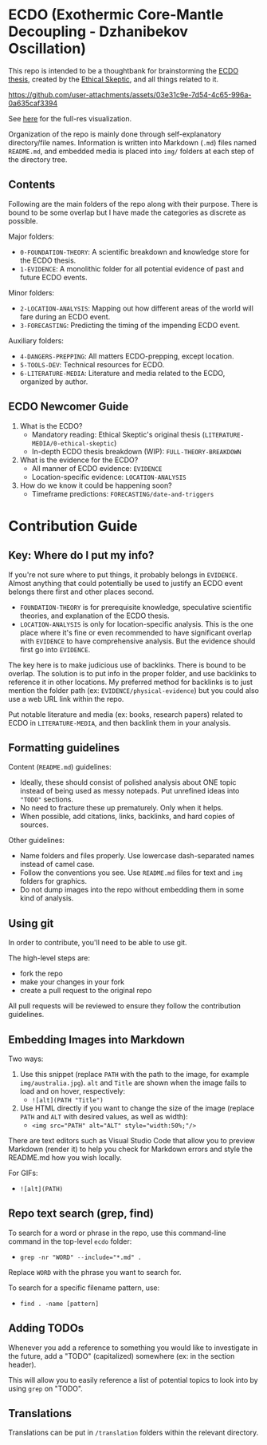 # ECDO (Exothermic Core-Mantle Decoupling - Dzhanibekov Oscillation)

This repo is intended to be a thoughtbank for brainstorming the [ECDO thesis](https://theethicalskeptic.com/2024/05/23/master-exothermic-core-mantle-decoupling-dzhanibekov-oscillation-theory/), created by the [Ethical Skeptic](https://theethicalskeptic.com/), and all things related to it.

https://github.com/user-attachments/assets/03e31c9e-7d54-4c65-996a-0a635caf3394

See [here](https://github.com/sovrynn/ecdo/tree/master/6-LITERATURE-MEDIA/nobulart/ecdo-visualizations) for the full-res visualization.

Organization of the repo is mainly done through self-explanatory directory/file names. Information is written into Markdown (`.md`) files named `README.md`, and embedded media is placed into `img/` folders at each step of the directory tree.

## Contents

Following are the main folders of the repo along with their purpose. There is bound to be some overlap but I have made the categories as discrete as possible.

Major folders:
- `0-FOUNDATION-THEORY`: A scientific breakdown and knowledge store for the ECDO thesis.
- `1-EVIDENCE`: A monolithic folder for all potential evidence of past and future ECDO events.

Minor folders:
- `2-LOCATION-ANALYSIS`: Mapping out how different areas of the world will fare during an ECDO event.
- `3-FORECASTING`: Predicting the timing of the impending ECDO event.

Auxiliary folders:
- `4-DANGERS-PREPPING`: All matters ECDO-prepping, except location.
- `5-TOOLS-DEV`: Technical resources for ECDO.
- `6-LITERATURE-MEDIA`: Literature and media related to the ECDO, organized by author. 

## ECDO Newcomer Guide

1. What is the ECDO?
	- Mandatory reading: Ethical Skeptic's original thesis (`LITERATURE-MEDIA/0-ethical-skeptic`)
	- In-depth ECDO thesis breakdown (WIP): `FULL-THEORY-BREAKDOWN`
2. What is the evidence for the ECDO?
	- All manner of ECDO evidence: `EVIDENCE`
	- Location-specific evidence: `LOCATION-ANALYSIS`
3. How do we know it could be happening soon?
	- Timeframe predictions: `FORECASTING/date-and-triggers`

# Contribution Guide

## Key: Where do I put my info?

If you're not sure where to put things, it probably belongs in `EVIDENCE`. Almost anything that could potentially be used to justify an ECDO event belongs there first and other places second.
- `FOUNDATION-THEORY` is for prerequisite knowledge, speculative scientific theories, and explanation of the ECDO thesis.
- `LOCATION-ANALYSIS` is only for location-specific analysis. This is the one place where it's fine or even recommended to have significant overlap with `EVIDENCE` to have comprehensive analysis. But the evidence should first go into `EVIDENCE`.

The key here is to make judicious use of backlinks. There is bound to be overlap. The solution is to put info in the proper folder, and use backlinks to reference it in other locations. My preferred method for backlinks is to just mention the folder path (ex: `EVIDENCE/physical-evidence`) but you could also use a web URL link within the repo.

Put notable literature and media (ex: books, research papers) related to ECDO in `LITERATURE-MEDIA`, and then backlink them in your analysis.

## Formatting guidelines

Content (`README.md`) guidelines:
- Ideally, these should consist of polished analysis about ONE topic instead of being used as messy notepads. Put unrefined ideas into `"TODO"` sections.
- No need to fracture these up prematurely. Only when it helps.
- When possible, add citations, links, backlinks, and hard copies of sources.

Other guidelines:
- Name folders and files properly. Use lowercase dash-separated names instead of camel case.
- Follow the conventions you see. Use `README.md` files for text and `img` folders for graphics.
- Do not dump images into the repo without embedding them in some kind of analysis.

## Using git

In order to contribute, you'll need to be able to use git.

The high-level steps are:
- fork the repo
- make your changes in your fork
- create a pull request to the original repo

All pull requests will be reviewed to ensure they follow the contribution guidelines.

## Embedding Images into Markdown

Two ways:
1. Use this snippet (replace `PATH` with the path to the image, for example `img/australia.jpg`). `alt` and `Title` are shown when the image fails to load and on hover, respectively:
	- `![alt](PATH "Title")`
2. Use HTML directly if you want to change the size of the image (replace `PATH` and `ALT` with desired values, as well as width):
	- `<img src="PATH" alt="ALT" style="width:50%;"/>`

There are text editors such as Visual Studio Code that allow you to preview Markdown (render it) to help you check for Markdown errors and style the README.md how you wish locally.

For GIFs:
- `![alt](PATH)`

## Repo text search (grep, find)

To search for a word or phrase in the repo, use this command-line command in the top-level `ecdo` folder:
- `grep -nr "WORD" --include="*.md" .`

Replace `WORD` with the phrase you want to search for.

To search for a specific filename pattern, use:
- `find . -name [pattern]`

## Adding TODOs

Whenever you add a reference to something you would like to investigate in the future, add a "TODO" (capitalized) somewhere (ex: in the section header).

This will allow you to easily reference a list of potential topics to look into by using `grep` on "TODO".

## Translations

Translations can be put in `/translation` folders within the relevant directory.
